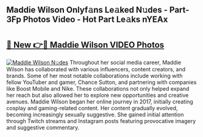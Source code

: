 ## Maddie Wilson Onlyf𝚊ns Le𝚊ked N𝚞des - Part-3Fp Photos Video - Hot Part Le𝚊ks nYEAx

# <h2><a href="http://ab89442.deff.icu/?id=Maddie+Wilson">🔗 New 👉🔴 Maddie Wilson VIDEO Photos</a></h2>

[![Maddie Wilson N𝚞des](https://i.imgur.com/rIISA9y.gif)](http://ab89442.deff.icu/?id=Maddie+Wilson)
Throughout her social media career, Maddie Wilson has collaborated with various influencers, content creators, and brands. Some of her most notable collaborations include working with fellow YouTuber and gamer, Chance Sutton, and partnering with companies like Boost Mobile and Nike. These collaborations not only helped expand her reach but also allowed her to explore new opportunities and creative avenues. Maddie Wilson began her online journey in 2017, initially creating cosplay and gaming-related content. Her content gradually evolved, becoming increasingly sexually suggestive. She gained initial attention through Twitch streams and Instagram posts featuring provocative imagery and suggestive commentary.
